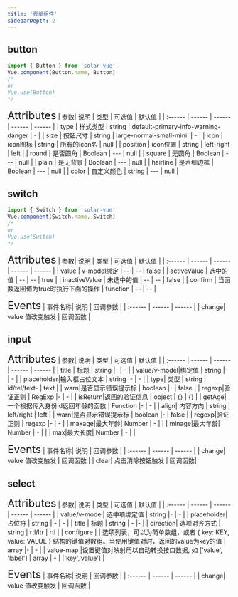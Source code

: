 ```yaml
---
title: '表单组件'
sidebarDepth: 2
---
```


## button

<ClientOnly>
  <sv-button/>
</ClientOnly>

```javascript
import { Button } from 'solar-vue'
Vue.component(Button.name, Button)
/*
or
Vue.use(Button)
*/
```

<ClientOnly>
<font size=5>Attributes</font>
| 参数| 说明 | 类型 | 可选值 | 默认值 |
| :------ | ------ | ------ | ------ | ------ |
| type | 样式类型 | string | default-primary-info-warning-danger | - |
| size | 按钮尺寸 | string | large-normal-small-mini' | - |
| icon | icon图标 | string | 所有的icon名 | null |
| position | icon位置 | string | left-right | left |
| round | 是否圆角 | Boolean | --- | null |
| square | 无圆角 | Boolean | --- | null |
| plain | 是无背景 | Boolean | --- | null |
| hairline | 是否细边框 | Boolean | --- | null |
| color | 自定义颜色 | string | --- | null |
</ClientOnly>

## switch

<ClientOnly>
  <sv-switch/>
</ClientOnly>

```javascript
import { Switch } from 'solar-vue'
Vue.component(Switch.name, Switch)
/*
or
Vue.use(Switch)
*/
```

<ClientOnly>
<font size=5>Attributes</font>
| 参数| 说明 | 类型 | 可选值 | 默认值 |
| :------ | ------ | ------ | ------ | ------ |
| value | v-model绑定 | -- | -- | false |
| activeValue | 选中的值 | -- | -- | true |
| inactiveValue | 未选中的值 | -- | -- | false |
| confirm | 当函数返回值为true时执行下面的操作 | function | -- | -- |

<font size=5>Events</font>
| 事件名称| 说明 | 回调参数 |
| :------ | ------ | ------ |
| change| value 值改变触发 | 回调函数 |
</ClientOnly>

## input

<ClientOnly>
  <sv-switch/>
<font size=5>Attributes</font>
| 参数| 说明 | 类型 | 可选值 | 默认值 |
| :------ | ------ | ------ | ------ | ------ |
| title | 标题 | string |- | - |
| value/v-model|绑定值 | string |- | - |
| placeholder|输入框占位文本 | string |- | - |
| type| 类型 | string | id/tel/text- | text |
| warn|是否显示错误提示标 | boolean |- | false |
| regexp|验证正则 | RegExp |- | - |
| isReturn|返回的验证信息 | object | {} | {} |
| getAge| 一个根据传入身份id返回年龄的函数 | Function |- | - |
| align| 内容方向 | string | left/right | left |
| warn|是否显示错误提示标 | boolean |- | false |
| regexp|验证正则 | regexp |- | - |
| maxage|最大年龄| Number | - |  |
| minage|最大年龄| Number | - |  |
| max|最大长度| Number | - |  |

<font size=5>Events</font>
| 事件名称| 说明 | 回调参数 |
| :------ | ------ | ------ |
| change| value 值改变触发 | 回调函数 |
| clear| 点击清除按钮触发 | 回调函数|
</ClientOnly>

## select

<ClientOnly>
  <sv-select/>
<font size=5>Attributes</font>
| 参数| 说明 | 类型 | 可选值 | 默认值 |
| :------ | ------ | ------ | ------ | ------ |
| value/v-model| 选中项绑定值 | string |- | - |
| placeholder| 占位符 | string | - | - |
| title | 标题 | string | - |- |
| direction| 选项对齐方式 | string | rtl/ltr | rtl |
| configure | | 选项列表，可以为简单数组，或者 { key: KEY, value: VALUE } 结构的键值对数组。当使用键值对时，返回的value为key的值 | array |- | - |
| value-map |设置键值对映射用以自动转换接口数据, 如 ['value', 'label'] | array | - | ['key','value'] |

<font size=5>Events</font>
| 事件名称| 说明 | 回调参数 |
| :------ | ------ | ------ |
| change| value 值改变触发 | 回调函数 |

</ClientOnly>
